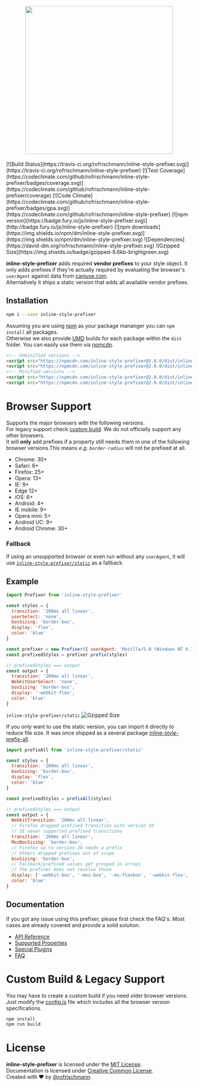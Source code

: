 <h1 align="center"><img src="docs/res/logo.png" width=400></div>
</h1>
[![Build Status](https://travis-ci.org/rofrischmann/inline-style-prefixer.svg)](https://travis-ci.org/rofrischmann/inline-style-prefixer)
[![Test Coverage](https://codeclimate.com/github/rofrischmann/inline-style-prefixer/badges/coverage.svg)](https://codeclimate.com/github/rofrischmann/inline-style-prefixer/coverage)
[![Code Climate](https://codeclimate.com/github/rofrischmann/inline-style-prefixer/badges/gpa.svg)](https://codeclimate.com/github/rofrischmann/inline-style-prefixer)
[![npm version](https://badge.fury.io/js/inline-style-prefixer.svg)](http://badge.fury.io/js/inline-style-prefixer)
[![npm downloads](https://img.shields.io/npm/dm/inline-style-prefixer.svg)](https://img.shields.io/npm/dm/inline-style-prefixer.svg)
![Dependencies](https://david-dm.org/rofrischmann/inline-style-prefixer.svg)
![Gzipped Size](https://img.shields.io/badge/gzipped-8.6kb-brightgreen.svg)

**inline-style-prefixer** adds required **vendor prefixes** to your style object. It only adds prefixes if they're actually required by evaluating the browser's `userAgent` against data from [caniuse.com](http://caniuse.com/).<br>
Alternatively it ships a static version that adds all available vendor prefixes.

## Installation
```sh
npm i --save inline-style-prefixer
```
Assuming you are using [npm](https://www.npmjs.com) as your package mananger you can `npm install` all packages. <br>
Otherwise we also provide [UMD](https://github.com/umdjs/umd) builds for each package within the `dist` folder. You can easily use them via [npmcdn](https://npmcdn.com/).
```HTML
<!-- Unminified versions -->
<script src="https://npmcdn.com/inline-style-prefixer@2.0.0/dist/inline-style-prefixer.js"></script>
<script src="https://npmcdn.com/inline-style-prefixer@2.0.0/dist/inline-style-prefix-all.js"></script>
<!-- Minified versions -->
<script src="https://npmcdn.com/inline-style-prefixer@2.0.0/dist/inline-style-prefixer.min.js"></script>
<script src="https://npmcdn.com/inline-style-prefixer@2.0.0/dist/inline-style-prefix-all.min.js"></script>
```

# Browser Support
Supports the major browsers with the following versions. <br>For legacy support check [custom build](#custom-build--legacy-support). We do not officially support any other browsers.<br>
It will **only** add prefixes if a property still needs them in one of the following browser versions.This means *e.g. `border-radius`* will not be prefixed at all.

* Chrome: 30+
* Safari: 6+
* Firefox: 25+
* Opera: 13+
* IE: 9+
* Edge 12+
* iOS: 6+
* Android: 4+
* IE mobile: 9+
* Opera mini: 5+
* Android UC: 9+
* Android Chrome: 30+

### Fallback
If using an unsupported browser or even run without any `userAgent`, it will use [`inline-style-prefixer/static`](docs/API.md#pro-tip) as a fallback.


## Example
```javascript
import Prefixer from 'inline-style-prefixer'

const styles = {
  transition: '200ms all linear',
  userSelect: 'none',
  boxSizing: 'border-box',
  display: 'flex',
  color: 'blue'
}

const prefixer = new Prefixer({ userAgent: 'Mozilla/5.0 (Windows NT 6.1) AppleWebKit/537.2 (KHTML, like Gecko) Chrome/25.0.1216.0 Safari/537.2'})
const prefixedStyles = prefixer.prefix(styles)

// prefixedStyles === output
const output = {
  transition: '200ms all linear',
  WebkitUserSelect: 'none',
  boxSizing: 'border-box',
  display: '-webkit-flex',
  color: 'blue'
}
```
`inline-style-prefixer/static`
![Gzipped Size](https://img.shields.io/badge/gzipped-2.5kb-brightgreen.svg)

If you only want to use the static version, you can import it directly to reduce file size. It was once shipped as a several package [inline-style-prefix-all](https://github.com/rofrischmann/inline-style-prefix-all).
```javascript
import prefixAll from 'inline-style-prefixer/static'

const styles = {
  transition: '200ms all linear',
  boxSizing: 'border-box',
  display: 'flex',
  color: 'blue'
}

const prefixedStyles = prefixAll(styles)

// prefixedStyles === output
const output = {
  WebkitTransition: '200ms all linear',
  // Firefox dropped prefixed transition with version 16
  // IE never supported prefixed transitions
  transition: '200ms all linear',
  MozBoxSizing: 'border-box',
  // Firefox up to version 28 needs a prefix
  // Others dropped prefixes out of scope
  boxSizing: 'border-box',
  // Fallback/prefixed values get grouped in arrays
  // The prefixer does not resolve those
  display: ['-webkit-box', '-moz-box', '-ms-flexbox', '-webkit-flex', 'flex']
  color: 'blue'
}
```

## Documentation
If you got any issue using this prefixer, please first check the FAQ's. Most cases are already covered and provide a solid solution.

* [API Reference](docs/API.md)
* [Supported Properties](docs/Properties.md)
* [Special Plugins](docs/Plugins.md)
* [FAQ](docs/FAQ.md)

# Custom Build & Legacy Support
You may have to create a custom build if you need older browser versions. Just modify the [config.js](config.js) file which includes all the browser version specifications.
```sh
npm install
npm run build
```

# License
**inline-style-prefixer** is licensed under the [MIT License](http://opensource.org/licenses/MIT).<br>
Documentation is licensed under [Creative Common License](http://creativecommons.org/licenses/by/4.0/).<br>
Created with ♥ by [@rofrischmann](http://rofrischmann.de).
